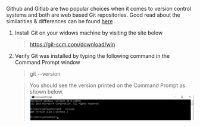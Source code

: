 Github and Gitlab are two popular choices when it comes to version control systems and both are web based Git repositories. Good read about the similarities & differences can be found [here](https://usersnap.com/blog/gitlab-github/) .

1. Install Git on your widows machine by visiting the site below
   > https://git-scm.com/download/win
2. Verify Git was installed by typing the following command in the Command Prompt window
   > git --version
   
   >You should see the version printed on the Command Prompt as shown below.
   > ![image](images/verifygit.png)
   
